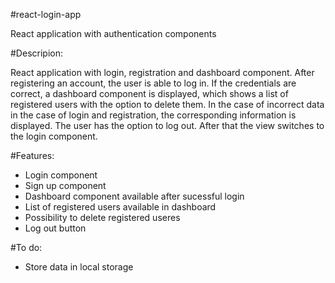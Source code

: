 #react-login-app

React application with authentication components

#Descripion:

React application with login, registration and dashboard component. After registering an account, the user is able to log in. If the credentials are correct, a dashboard component is displayed, which shows a list of registered users with the option to delete them. In the case of incorrect data in the case of login and registration, the corresponding information is displayed. The user has the option to log out. After that the view switches to the login component.

#Features: 

+ Login component
+ Sign up component
+ Dashboard component available after sucessful login
+ List of registered users available in dashboard
+ Possibility to delete registered useres
+ Log out button

#To do:

- Store data in local storage

